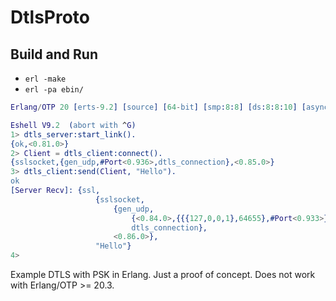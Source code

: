 # DtlsProto


## Build and Run

- `erl -make`
- `erl -pa ebin/`

```erlang
Erlang/OTP 20 [erts-9.2] [source] [64-bit] [smp:8:8] [ds:8:8:10] [async-threads:10] [hipe] [kernel-poll:false]

Eshell V9.2  (abort with ^G)
1> dtls_server:start_link().
{ok,<0.81.0>}
2> Client = dtls_client:connect().
{sslsocket,{gen_udp,#Port<0.936>,dtls_connection},<0.85.0>}
3> dtls_client:send(Client, "Hello").
ok
[Server Recv]: {ssl,
                   {sslsocket,
                       {gen_udp,
                           {<0.84.0>,{{{127,0,0,1},64655},#Port<0.933>}},
                           dtls_connection},
                       <0.86.0>},
                   "Hello"}
4>
```


Example DTLS with PSK in Erlang. Just a proof of concept. Does not work with Erlang/OTP >= 20.3.


